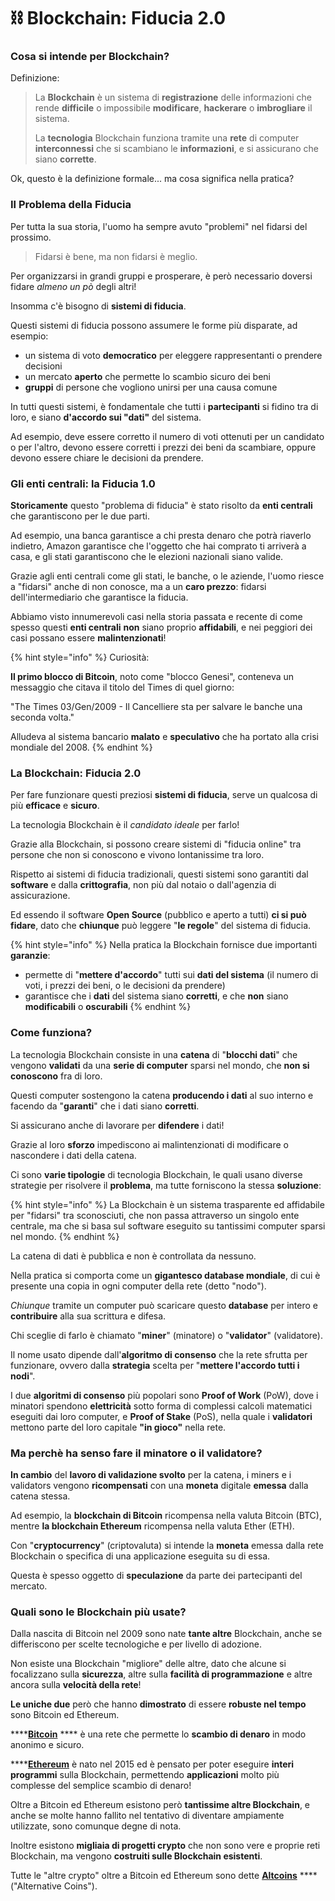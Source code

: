 # ⛓ Blockchain: Fiducia 2.0

### Cosa si intende per Blockchain?

Definizione:

> La **Blockchain** è un sistema di **registrazione** delle informazioni che rende **difficile** o impossibile **modificare**, **hackerare** o **imbrogliare** il sistema.
>
> La **tecnologia** Blockchain funziona tramite una **rete** di computer **interconnessi** che si scambiano le **informazioni**, e si assicurano che siano **corrette**.

Ok, questo è la definizione formale... ma cosa significa nella pratica?

### Il Problema della Fiducia

Per tutta la sua storia, l'uomo ha sempre avuto "problemi" nel fidarsi del prossimo. &#x20;

> Fidarsi è bene, ma non fidarsi è meglio.

Per organizzarsi in grandi gruppi e prosperare, è però necessario doversi fidare _almeno un pò_ degli altri!

Insomma c'è bisogno di **sistemi di fiducia**.

Questi sistemi di fiducia possono assumere le forme più disparate, ad esempio:

* un sistema di voto **democratico** per eleggere rappresentanti o prendere decisioni
* un mercato **aperto** che permette lo scambio sicuro dei beni
* **gruppi** di persone che vogliono unirsi per una causa comune

In tutti questi sistemi, è fondamentale che tutti i **partecipanti** si fidino tra di loro, e siano **d'accordo sui "dati"** del sistema.

Ad esempio, deve essere corretto il numero di voti ottenuti per un candidato o per l'altro, devono essere corretti i prezzi dei beni da scambiare, oppure devono essere chiare le decisioni da prendere.

### Gli enti centrali: la Fiducia 1.0

**Storicamente** questo "problema di fiducia" è stato risolto da **enti centrali** che garantiscono per le due parti.&#x20;

Ad esempio, una banca garantisce a chi presta denaro che potrà riaverlo indietro, Amazon garantisce che l'oggetto che hai comprato ti arriverà a casa, e gli stati garantiscono che le elezioni nazionali siano valide.

Grazie agli enti centrali come gli stati, le banche, o le aziende, l'uomo riesce a "fidarsi" anche di non conosce, ma a un **caro prezzo**: fidarsi dell'intermediario che garantisce la fiducia.&#x20;

Abbiamo visto innumerevoli casi nella storia passata e recente di come spesso questi **enti centrali** **non** siano proprio **affidabili**, e nei peggiori dei casi possano essere **malintenzionati**!&#x20;

{% hint style="info" %}
Curiosità:

**Il primo blocco di Bitcoin**, noto come "blocco Genesi", conteneva un messaggio che citava il titolo del Times di quel giorno:

"The Times 03/Gen/2009 - Il Cancelliere sta per salvare le banche una seconda volta."

Alludeva al sistema bancario **malato** e **speculativo** che ha portato alla crisi mondiale del 2008.
{% endhint %}

### La Blockchain: Fiducia 2.0

Per fare funzionare questi preziosi **sistemi di fiducia**, serve un qualcosa di più **efficace** e **sicuro**.&#x20;

La tecnologia Blockchain è il _candidato ideale_ per farlo!

Grazie alla Blockchain, si possono creare sistemi di "fiducia online" tra persone che non si conoscono e vivono lontanissime tra loro.&#x20;

Rispetto ai sistemi di fiducia tradizionali, questi sistemi sono garantiti dal **software** e dalla **crittografia**, non più dal notaio o dall'agenzia di assicurazione.&#x20;

Ed essendo il software **Open Source** (pubblico e aperto a tutti) **ci si può fidare**, dato che **chiunque** può leggere "**le regole**" del sistema di fiducia.&#x20;

{% hint style="info" %}
Nella pratica la Blockchain fornisce due importanti **garanzie**:

* permette di "**mettere d'accordo**" tutti sui **dati del sistema** (il numero di voti, i prezzi dei beni, o le decisioni da prendere)
* garantisce che i **dati** del sistema siano **corretti**, e che **non** siano **modificabili** o **oscurabili**
{% endhint %}

### Come funziona?

La tecnologia Blockchain consiste in una **catena** di "**blocchi dati**" che vengono **validati** da una **serie di computer** sparsi nel mondo, che **non si conoscono** fra di loro.&#x20;

Questi computer sostengono la catena **producendo i dati** al suo interno e facendo da "**garanti**" che i dati siano **corretti**.&#x20;

Si assicurano anche di lavorare per **difendere** i dati!&#x20;

Grazie al loro **sforzo** impediscono ai malintenzionati di modificare o nascondere i dati della catena.  &#x20;

Ci sono **varie tipologie** di tecnologia Blockchain, le quali usano diverse strategie per risolvere il **problema**, ma tutte forniscono la stessa **soluzione**:

{% hint style="info" %}
La Blockchain è un sistema trasparente ed affidabile per "fidarsi" tra sconosciuti, che non passa attraverso un singolo ente centrale, ma che si basa sul software eseguito su tantissimi computer sparsi nel mondo.&#x20;
{% endhint %}

La catena di dati è pubblica e non è controllata da nessuno.

Nella pratica si comporta come un **gigantesco database mondiale**, di cui è presente una copia in ogni computer della rete (detto "nodo").&#x20;

_Chiunque_ tramite un computer può scaricare questo **database** per intero e **contribuire** alla sua scrittura e difesa.

Chi sceglie di farlo è chiamato "**miner**" (minatore) o "**validator**" (validatore).&#x20;

Il nome usato dipende dall'**algoritmo di consenso** che la rete sfrutta per funzionare, ovvero dalla **strategia** scelta per "**mettere l'accordo tutti i nodi**".

I due **algoritmi di consenso** più popolari sono **Proof of Work** (PoW), dove i minatori spendono **elettricità** sotto forma di complessi calcoli matematici eseguiti dai loro computer, e **Proof of Stake** (PoS), nella quale i **validatori** mettono parte del loro capitale **"in gioco"** nella rete.&#x20;

### Ma perchè ha senso fare il minatore o il validatore?

**In cambio** del **lavoro di validazione svolto** per la catena, i miners e i validators vengono **ricompensati** con una **moneta** digitale **emessa** dalla catena stessa.

Ad esempio, la **blockchain di Bitcoin** ricompensa nella valuta Bitcoin (BTC), mentre **la blockchain Ethereum** ricompensa nella valuta Ether (ETH).

Con "**cryptocurrency**" (criptovaluta) si intende la **moneta** emessa dalla rete Blockchain o specifica di una applicazione eseguita su di essa.

Questa è spesso oggetto di **speculazione** da parte dei partecipanti del mercato.

### Quali sono le Blockchain più usate?

Dalla nascita di Bitcoin nel 2009 sono nate **tante altre** Blockchain, anche se differiscono per scelte tecnologiche e per livello di adozione.

Non esiste una Blockchain "migliore" delle altre, dato che alcune si focalizzano sulla **sicurezza**, altre sulla **facilità di programmazione** e altre ancora sulla **velocità della rete**!

**Le uniche due** però che hanno **dimostrato** di essere **robuste nel tempo** sono Bitcoin ed Ethereum.

****[**Bitcoin**](broken-reference) **** è una rete che permette lo **scambio di denaro** in modo anonimo e sicuro.

****[**Ethereum**](broken-reference) è nato nel 2015 ed è pensato per poter eseguire **interi programmi** sulla Blockchain, permettendo **applicazioni** molto più complesse del semplice scambio di denaro!

Oltre a Bitcoin ed Ethereum esistono però **tantissime altre Blockchain**, e anche se molte hanno fallito nel tentativo di diventare ampiamente utilizzate, sono comunque degne di nota.&#x20;

Inoltre esistono **migliaia di progetti crypto** che non sono vere e proprie reti Blockchain, ma vengono **costruiti sulle Blockchain esistenti**.&#x20;

Tutte le "altre crypto" oltre a Bitcoin ed Ethereum sono dette [**Altcoins**](../altcoins/il-panorama-altcoin.md) **** ("Alternative Coins").

